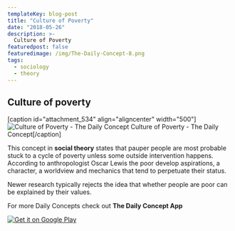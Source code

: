 ```yaml
---
templateKey: blog-post
title: "Culture of Poverty"
date: "2018-05-26"
description: >-
  Culture of Poverty
featuredpost: false
featuredimage: /img/The-Daily-Concept-8.png
tags:
  - sociology
  - theory
---
```


## Culture of poverty

\[caption id="attachment\_534" align="aligncenter" width="500"\]![Culture of Poverty - The Daily Concept](https://stefantesoi.com/wp-content/uploads/2018/05/The-Daily-Concept-8.png) Culture of Poverty - The Daily Concept\[/caption\]

This concept in **social theory** states that pauper people are most probable stuck to a cycle of poverty unless some outside intervention happens.  According to anthropologist Oscar Lewis the poor develop aspirations, a character, a worldview and mechanics that tend to perpetuate their status.

Newer research typically rejects the idea that whether people are poor can be explained by their values.

For more Daily Concepts check out **The Daily Concept App**

[![Get it on Google Play](https://play.google.com/intl/en_us/badges/images/generic/en_badge_web_generic.png)](https://play.google.com/store/apps/details?id=com.conceptaday&pcampaignid=MKT-Other-global-all-co-prtnr-py-PartBadge-Mar2515-1)
